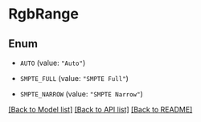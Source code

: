 # RgbRange

## Enum


* `AUTO` (value: `"Auto"`)

* `SMPTE_FULL` (value: `"SMPTE Full"`)

* `SMPTE_NARROW` (value: `"SMPTE Narrow"`)


[[Back to Model list]](../README.md#documentation-for-models) [[Back to API list]](../README.md#documentation-for-api-endpoints) [[Back to README]](../README.md)


